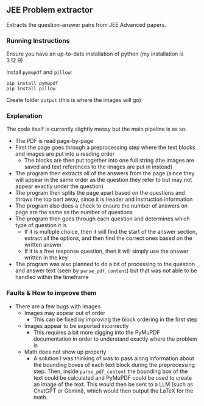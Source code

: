 ## JEE Problem extractor

Extracts the question-answer pairs from JEE Advanced papers.

### Running Instructions

Ensure you have an up-to-date installation of python (my installation is 3.12.9)

Install `pymupdf` and `pillow`:

```
pip install pymupdf
pip install pillow
```

Create folder `output` (this is where the images will go)

### Explanation

The code itself is currently slightly messy but the main pipeline is as so:

-   The PDF is read page-by-page
-   First the page goes through a preprocessing step where the text blocks and images are put into a reading order
    -   The blocks are then put together into one full string (the images are saved and text references to the images are put in instead)
-   The program then extracts all of the answers from the page (since they will appear in the same order as the question they refer to but may not appear exactly under the question)
-   The program then splits the page apart based on the questions and throws the top part away, since it is header and instruction information
-   The program also does a check to ensure the number of answers on page are the same as the number of questions
-   The program then goes through each question and determines which type of question it is
    -   If it is multiple choice, then it will find the start of the answer section, extract all the options, and then find the correct ones based on the written answer
    -   If it is a free response question, then it will simply use the answer written in the key
-   The program was also planned to do a bit of processing to the question and answer text (seen by `parse_pdf_content`) but that was not able to be handled within the timeframe

### Faults & How to improve them

-   There are a few bugs with images
    -   Images may appear out of order
        -   This can be fixed by improving the block ordering in the first step
    -   Images appear to be exported incorrectly
        -   This requires a bit more digging into the PyMuPDF documentation in order to understand exactly where the problem is
    -   Math does not show up properly
        -   A solution I was thinking of was to pass along information about the bounding boxes of each text block during the preprocessing step. Then, inside `parse_pdf_content` the bounding box of the text could be calculated and PyMuPDF could be used to create an image of the text. This would then be sent to a LLM (such as ChatGPT or Gemini), which would then output the LaTeX for the math.
